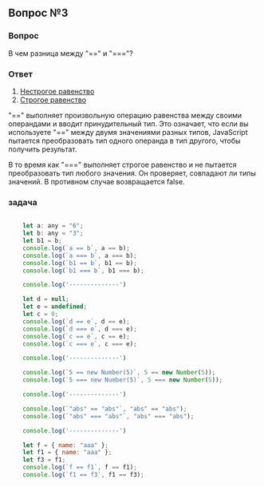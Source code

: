 ## Вопрос №3

### Вопрос

В чем разница между "==" и "==="?

### Ответ

1) [Нестрогое равенство](https://developer.mozilla.org/ru/docs/Web/JavaScript/Reference/Operators/Equality)
2) [Строгое равенство](https://developer.mozilla.org/ru/docs/Web/JavaScript/Reference/Operators/Strict_equality)

"==" выполняет произвольную операцию равенства между своими операндами и вводит принудительный тип.
Это означает, что если вы используете "==" между двумя значениями разных типов, JavaScript пытается преобразовать тип одного операнда в тип другого, чтобы получить результат.

В то время как "===" выполняет строгое равенство и не пытается преобразовать тип любого значения. Он проверяет, совпадают ли типы значений. В противном случае возвращается false.

### задача

```javascript

    let a: any = "6";
    let b: any = "3";
    let b1 = b;
    console.log(`a == b`, a == b);
    console.log(`a === b`, a === b);
    console.log(`b1 == b`, b1 == b);
    console.log(`b1 === b`, b1 === b);

    console.log('--------------')

    let d = null;
    let e = undefined;
    let c = 0;
    console.log(`d == e`, d == e);
    console.log(`d === e`, d === e);
    console.log(`c == e`, c == e);
    console.log(`c === e`, c === e);

    console.log('--------------')

    console.log(`5 == new Number(5)`, 5 == new Number(5));
    console.log(`5 === new Number(5)`, 5 === new Number(5));

    console.log('--------------')

    console.log(`"abs" == "abs"`, "abs" == "abs");
    console.log(`"abs" === "abs"`, "abs" === "abs");

    console.log('--------------')

    let f = { name: "aaa" };
    let f1 = { name: "aaa" };
    let f3 = f1;
    console.log(`f == f1`, f == f1);
    console.log(`f1 == f3`, f1 == f3);

```
